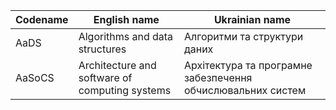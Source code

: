 | Codename | English name | Ukrainian name |
| --- | --- | --- |
| AaDS | Algorithms and data structures | Алгоритми та структури даних |
| AaSoCS  | Architecture and software of computing systems | Архітектура та програмне забезпечення обчислювальних систем |
